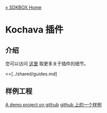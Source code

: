 [&#171; SDKBOX Home](http://sdkbox.com)

<h1>Kochava 插件</h1>

## 介绍
您可以访问 [这里](http://www.cocos2d-x.org/sdkbox/kochava) 取更多关于插件的细节。


<<[../shared/guides.md]


## 样例工程

[A demo project on github](https://github.com/sdkbox/sdkbox-sample-kochava)
[github 上的一个样例](https://github.com/sdkbox/sdkbox-sample-kochava)
